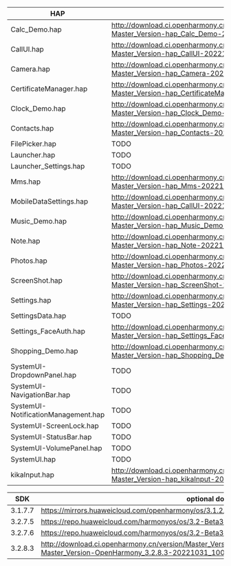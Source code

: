 | HAP | permanent archive addresses |
| - | - |
| Calc_Demo.hap | http://download.ci.openharmony.cn/version/Master_Version/hap_Calc_Demo/20221213_094211/version-Master_Version-hap_Calc_Demo-20221213_094211-hap_Calc_Demo.tar.gz |
| CallUI.hap | http://download.ci.openharmony.cn/version/Master_Version/hap_CallUI/20221130_094445/version-Master_Version-hap_CallUI-20221130_094445-hap_CallUI.tar.gz |
| Camera.hap | http://download.ci.openharmony.cn/version/Master_Version/hap_Camera/20221228_170611/version-Master_Version-hap_Camera-20221228_170611-hap_Camera.tar.gz |
| CertificateManager.hap | http://download.ci.openharmony.cn/version/Master_Version/hap_CertificateManager/20221129_164935/version-Master_Version-hap_CertificateManager-20221129_164935-hap_CertificateManager.tar.gz |
| Clock_Demo.hap | http://download.ci.openharmony.cn/version/Master_Version/hap_Clock_Demo/20221213_094140/version-Master_Version-hap_Clock_Demo-20221213_094140-hap_Clock_Demo.tar.gz |
| Contacts.hap | http://download.ci.openharmony.cn/version/Master_Version/hap_Contacts/20221130_094656/version-Master_Version-hap_Contacts-20221130_094656-hap_Contacts.tar.gz |
| FilePicker.hap | TODO | http://download.ci.openharmony.cn/version/Master_Version/hap_Photos/20221130_212427/version-Master_Version-hap_Photos-20221130_212427-hap_Photos.tar.gz |
| Launcher.hap | TODO | http://download.ci.openharmony.cn/version/Daily_Version/hap_Launcher/20230105_140939/version-Daily_Version-hap_Launcher-20230105_140939-hap_Launcher.tar.gz |
| Launcher_Settings.hap | TODO | http://download.ci.openharmony.cn/version/Daily_Version/hap_Launcher/20230105_140939/version-Daily_Version-hap_Launcher-20230105_140939-hap_Launcher.tar.gz |
| Mms.hap | http://download.ci.openharmony.cn/version/Master_Version/hap_Mms/20221130_094527/version-Master_Version-hap_Mms-20221130_094527-hap_Mms.tar.gz |
| MobileDataSettings.hap | http://download.ci.openharmony.cn/version/Master_Version/hap_CallUI/20221130_094445/version-Master_Version-hap_CallUI-20221130_094445-hap_CallUI.tar.gz |
| Music_Demo.hap | http://download.ci.openharmony.cn/version/Master_Version/hap_Music_Demo/20221213_094055/version-Master_Version-hap_Music_Demo-20221213_094055-hap_Music_Demo.tar.gz |
| Note.hap | http://download.ci.openharmony.cn/version/Master_Version/hap_Note/20221213_094049/version-Master_Version-hap_Note-20221213_094049-hap_Note.tar.gz |
| Photos.hap | http://download.ci.openharmony.cn/version/Master_Version/hap_Photos/20221230_150433/version-Master_Version-hap_Photos-20221230_150433-hap_Photos.tar.gz |
| ScreenShot.hap | http://download.ci.openharmony.cn/version/Master_Version/hap_ScreenShot/20221129_163631/version-Master_Version-hap_ScreenShot-20221129_163631-hap_ScreenShot.tar.gz |
| Settings.hap | http://download.ci.openharmony.cn/version/Master_Version/hap_Settings/20230106_144942/version-Master_Version-hap_Settings-20230106_144942-hap_Settings.tar.gz |
| SettingsData.hap | TODO |
| Settings_FaceAuth.hap | http://download.ci.openharmony.cn/version/Master_Version/hap_Settings_FaceAuth/20221213_094607/version-Master_Version-hap_Settings_FaceAuth-20221213_094607-hap_Settings_FaceAuth.tar.gz |
| Shopping_Demo.hap | http://download.ci.openharmony.cn/version/Master_Version/hap_Shopping_Demo/20221213_094528/version-Master_Version-hap_Shopping_Demo-20221213_094528-hap_Shopping_Demo.tar.gz |
| SystemUI-DropdownPanel.hap | TODO |
| SystemUI-NavigationBar.hap | TODO |
| SystemUI-NotificationManagement.hap | TODO |
| SystemUI-ScreenLock.hap | TODO |
| SystemUI-StatusBar.hap | TODO |
| SystemUI-VolumePanel.hap | TODO |
| SystemUI.hap | TODO |
| kikaInput.hap | http://download.ci.openharmony.cn/version/Master_Version/hap_kikaInput/20221129_200400/version-Master_Version-hap_kikaInput-20221129_200400-hap_kikaInput.tar.gz |

| SDK | optional download urls |
| - | - |
| 3.1.7.7 | https://mirrors.huaweicloud.com/openharmony/os/3.1.2/sdk-patch/ohos-sdk-full.tar.gz |
| 3.2.7.5 | https://repo.huaweicloud.com/harmonyos/os/3.2-Beta3/ohos-sdk-windows_linux-full.tar.gz |
| 3.2.7.6 | https://repo.huaweicloud.com/harmonyos/os/3.2-Beta3/sdk-patch/ohos-sdk-full.tar.gz |
| 3.2.8.3 | http://download.ci.openharmony.cn/version/Master_Version/OpenHarmony_3.2.8.3/20221031_100640/version-Master_Version-OpenHarmony_3.2.8.3-20221031_100640-ohos-sdk-full.tar.gz |
